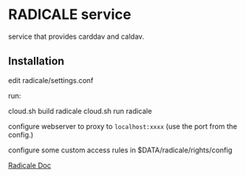 RADICALE service
================


service that provides carddav and caldav.


Installation
------------

edit radicale/settings.conf

run:

  cloud.sh build radicale
  cloud.sh run radicale

configure webserver to proxy to `localhost:xxxx` (use the port from the config.)



configure some custom access rules in $DATA/radicale/rights/config

[Radicale Doc](http://radicale.org/user_documentation/#idlightning "Radicale - CalDAV and CardDAV Server - Contents")

